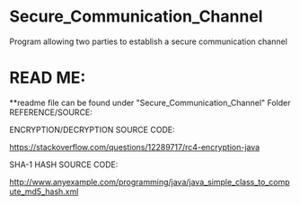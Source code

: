 # Secure_Communication_Channel
Program allowing two parties to establish a secure communication channel

READ ME:
=========================================================================================================

**readme file can be found under "Secure_Communication_Channel" Folder
REFERENCE/SOURCE:


ENCRYPTION/DECRYPTION SOURCE CODE: 

https://stackoverflow.com/questions/12289717/rc4-encryption-java

SHA-1 HASH SOURCE CODE:

http://www.anyexample.com/programming/java/java_simple_class_to_compute_md5_hash.xml

